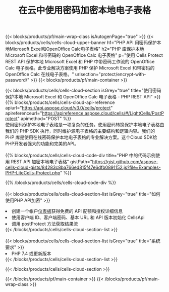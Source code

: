 ﻿---
title: 在云中使用密码加密本地电子表格
description: 用于保护 Microsoft Excel 和 OpenOffice Calc 的云 API 和 SDK。 Cells云API用密码加密本地电子表格。SDK支持多种开发语言。它们包括 Android、C#、Go、Java、NodeJS、Perl、PHP、Python、Ruby 和 swift。
url: /zh/php/protect/encrypt-with-password/
---
{{< blocks/products/pf/main-wrap-class isAutogenPage="true" >}}
{{< blocks/products/cells/cells-cloud-upper-banner h1="PHP API 用密码保护本地Microsoft Excel和OpenOffice Calc电子表格" h2="PHP 库保护本地 Microsoft Excel 和带密码的 OpenOffice Calc 电子表格" p="使用 Cells Protect REST API 保护本地 Microsoft Excel 和 PHP 中带密码工作流的 OpenOffice Calc 电子表格。此专业解决方案使用 PHP 保护 Microsoft Excel 和带密码的 OpenOffice Calc 在线电子表格。" urlsection="protect/encrypt-with-password/" >}}
{{< blocks/products/pf/main-container >}}

{{< blocks/products/cells/cells-cloud-section isGrey="true" title="使用密码保护本地 Microsoft Excel 和 OpenOffice Calc 电子表格 - PHP REST API" >}}
{{% blocks/products/cells/cells-cloud-api-reference apiurl="https://api.aspose.cloud/v3.0/cells/protect" apireferenceurl="https://apireference.aspose.cloud/cells/#/LightCells/PostProtect" apimethod="POST" %}}
<br/>
使用密码保护本地电子表格是一项复杂的任务。使用密码转换保护本地电子表格由我们的 PHP SDK 执行，同时维护源电子表格的主要结构和逻辑内容。我们的 PHP 库是使用在线密码保护本地电子表格的专业解决方案。这个Cloud SDK给PHP开发者强大的功能和完美的API。
<br/>
<br/>
{{% blocks/products/cells/cells-cloud-code-div title="PHP 中的代码示例使用 REST API 加密本地电子表格" gistPath="https://gist.github.com/aspose-cells-cloud-gists/84283c8ba766ed815f47e6dfb0891152.js?file=Examples-PHP-LiteCells-Protect.php" %}}
  
{{% /blocks/products/cells/cells-cloud-code-div %}}
<br/>
<br/>
{{< blocks/products/cells/cells-cloud-section-list isGrey="true" title="如何使用PHP API加密" >}}
<li>创建一个帐户<a href="https://dashboard.aspose.cloud/">仪表板</a>获得免费的 API 配额和授权详细信息</li>
<li>使用客户端 ID、客户端密码、基本 URL 和 API 版本初始化 CellsApi</li>
<li>调用 postProtect 方法获取结果流</li>
{{< /blocks/products/cells/cells-cloud-section-list >}}
<br/>
<br/>
{{< blocks/products/cells/cells-cloud-section-list isGrey="true" title="系统要求" >}}
<li>PHP 7.4 或更新版本</li>
{{< /blocks/products/cells/cells-cloud-section-list >}}

{{< /blocks/products/cells/cells-cloud-section >}}

{{< /blocks/products/pf/main-container >}}
{{< /blocks/products/pf/main-wrap-class >}}
